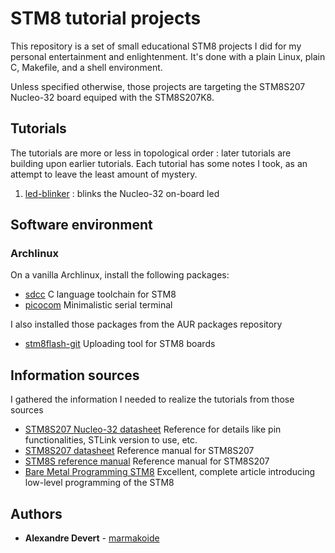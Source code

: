 # STM8 tutorial projects

This repository is a set of small educational STM8 projects I did for my 
personal entertainment and enlightenment. It's done with a plain Linux, 
plain C, Makefile, and a shell environment.

Unless specified otherwise, those projects are targeting the STM8S207
Nucleo-32 board equiped with the STM8S207K8.

## Tutorials

The tutorials are more or less in topological order : later tutorials are 
building upon earlier tutorials. Each tutorial has some notes I took, as an 
attempt to leave the least amount of mystery.

1. [led-blinker](tutorials/led-blinker) : blinks the Nucleo-32 on-board led

## Software environment

### Archlinux 

On a vanilla Archlinux, install the following packages:

* [sdcc](https://archlinux.org/packages/community/x86_64/sdcc/) C language toolchain for STM8
* [picocom](https://archlinux.org/packages/community/x86_64/picocom/) Minimalistic serial terminal

I also installed those packages from the AUR packages repository

* [stm8flash-git](https://aur.archlinux.org/packages/stm8flash-git) Uploading tool for STM8 boards

## Information sources

I gathered the information I needed to realize the tutorials from those sources

* [STM8S207 Nucleo-32 datasheet](https://www.st.com/resource/en/user_manual/dm00489875-stm8-nucleo-32-board-mb1442-stmicroelectronics.pdf) Reference for details like pin functionalities, STLink version to use, etc.
* [STM8S207 datasheet](https://www.st.com/resource/en/datasheet/stm8s207mb.pdf) Reference manual for STM8S207
* [STM8S reference manual](https://www.st.com/resource/en/reference_manual/rm0016-stm8s-series-and-stm8af-series-8bit-microcontrollers-stmicroelectronics.pdf) Reference manual for STM8S207
* [Bare Metal Programming STM8](https://lujji.github.io/blog/bare-metal-programming-stm8/) Excellent, complete article introducing low-level programming of the STM8

## Authors

* **Alexandre Devert** - [marmakoide](https://github.com/marmakoide)
